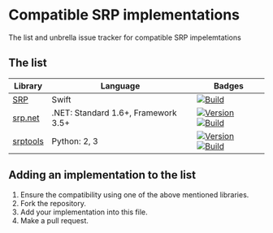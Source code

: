 # Compatible SRP implementations

The list and unbrella issue tracker for compatible SRP impelemtations

## The list


| Library | Language | Badges |
| ------ | ------ | ------ |
| [SRP][srp-swift] | Swift | [![Build][srp-swift-b-img]][srp-swift-b] |
| [srp.net][srp-net] | .NET: Standard 1.6+, Framework 3.5+ | [![Version][srp-net-v-img]][srp-net-v] [![Build][srp-net-b-img]][srp-net-b] |
| [srptools][srptools] | Python: 2, 3 | [![Version][srptools-v-img]][srptools-v] [![Build][srptools-b-img]][srptools-b] |


## Adding an implementation to the list

1. Ensure the compatibility using one of the above mentioned libraries.
2. Fork the repository.
3. Add your implementation into this file.
4. Make a pull request.


[srp-swift]: <https://github.com/Bouke/SRP>
[srp-swift-b]: <https://travis-ci.org/Bouke/SRP>
[srp-swift-b-img]: <https://travis-ci.org/Bouke/SRP.svg?branch=master>

[srp-net]: <https://github.com/secure-remote-password/srp.net>
[srp-net-v]: <https://www.nuget.org/packages/srp>
[srp-net-v-img]: <https://img.shields.io/nuget/v/srp.svg>
[srp-net-b]: <https://ci.appveyor.com/project/yallie/srp-net>
[srp-net-b-img]: <https://img.shields.io/appveyor/ci/yallie/srp-net.svg>

[srptools]: <https://github.com/idlesign/srptools>
[srptools-v]: <https://pypi.python.org/pypi/srptools>
[srptools-v-img]: <https://img.shields.io/pypi/v/srptools.svg>
[srptools-b]: <https://travis-ci.org/idlesign/srptool>
[srptools-b-img]: <https://img.shields.io/travis/idlesign/srptools/master.svg>

